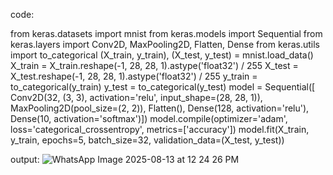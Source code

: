 code:

from keras.datasets import mnist
from keras.models import Sequential
from keras.layers import Conv2D, MaxPooling2D, Flatten, Dense
from keras.utils import to_categorical
(X_train, y_train), (X_test, y_test) = mnist.load_data()
X_train = X_train.reshape(-1, 28, 28, 1).astype('float32') / 255
X_test = X_test.reshape(-1, 28, 28, 1).astype('float32') / 255
y_train = to_categorical(y_train)
y_test = to_categorical(y_test)
model = Sequential([
Conv2D(32, (3, 3), activation='relu', input_shape=(28, 28, 1)),
MaxPooling2D(pool_size=(2, 2)),
Flatten(),
Dense(128, activation='relu'),
Dense(10, activation='softmax')])
model.compile(optimizer='adam', loss='categorical_crossentropy',
metrics=['accuracy'])
model.fit(X_train, y_train, epochs=5, batch_size=32, validation_data=(X_test, y_test))

output:
![WhatsApp Image 2025-08-13 at 12 24 26 PM](https://github.com/user-attachments/assets/5899da2f-36cf-487f-8a20-b87d720c0d83)
